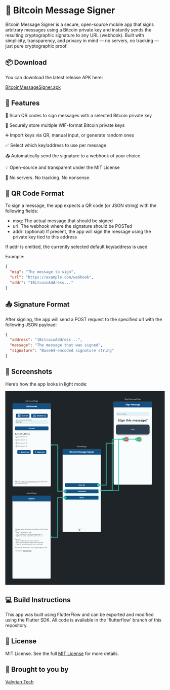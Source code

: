 # 🐉 Bitcoin Message Signer
Bitcoin Message Signer is a secure, open-source mobile app that signs arbitrary messages using a Bitcoin private key and instantly sends the resulting cryptographic signature to any URL (webhook). 
Built with simplicity, transparency, and privacy in mind — no servers, no tracking — just pure cryptographic proof.


## 📦 Download
You can download the latest release APK here:

[BitcoinMessageSigner.apk](apk/BitcoinMessageSigner.apk)

## 🔐 Features
📱 Scan QR codes to sign messages with a selected Bitcoin private key

🔑 Securely store multiple WIF-format Bitcoin private keys

➕ Import keys via QR, manual input, or generate random ones

✅ Select which key/address to use per message

📤 Automatically send the signature to a webhook of your choice

💡 Open-source and transparent under the MIT License

🚫 No servers. No tracking. No nonsense.


## 🧾 QR Code Format
To sign a message, the app expects a QR code (or JSON string) with the following fields:

- msg: The actual message that should be signed
- url: The webhook where the signature should be POSTed
- addr: (optional) If present, the app will sign the message using the private key tied to this address

If addr is omitted, the currently selected default key/address is used.

Example:

```json
{
  "msg": "The message to sign",
  "url": "https://example.com/webhook", 
  "addr": "1BitcoinAddress..."
}
```

## 📤 Signature Format
After signing, the app will send a POST request to the specified url with the following JSON payload:
```json
{
  "address": "1BitcoinAddress...",
  "message": "The message that was signed",
  "signature": "Base64-encoded signature string"
}
```

## 📱 Screenshots
Here’s how the app looks in light mode:

![Light Theme Screenshot](lighttheme.png)

## ‍💻 Build Instructions
This app was built using FlutterFlow and can be exported and modified using the Flutter SDK.
All code is available in the 'flutterflow' branch of this repository.

## 🧪 License
MIT License. See the full [MIT License](LICENSE) for more details.

## 🚀 Brought to you by
[Valyrian Tech](https://linktr.ee/ValyrianTech)
